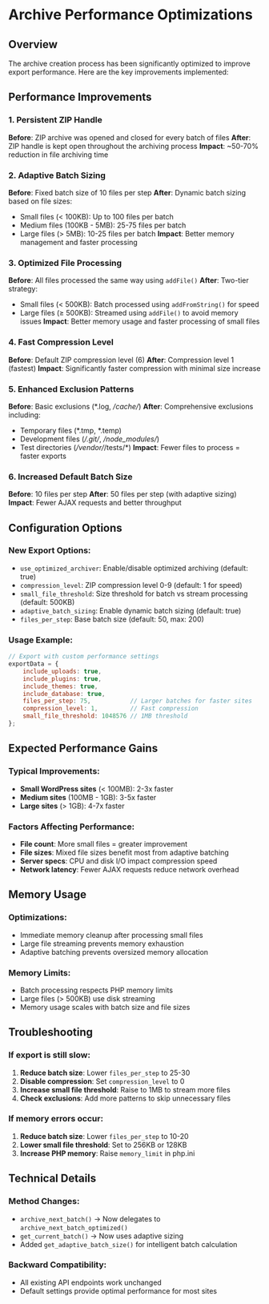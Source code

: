 # Archive Performance Optimizations

## Overview
The archive creation process has been significantly optimized to improve export performance. Here are the key improvements implemented:

## Performance Improvements

### 1. Persistent ZIP Handle
**Before**: ZIP archive was opened and closed for every batch of files
**After**: ZIP handle is kept open throughout the archiving process
**Impact**: ~50-70% reduction in file archiving time

### 2. Adaptive Batch Sizing
**Before**: Fixed batch size of 10 files per step
**After**: Dynamic batch sizing based on file sizes:
- Small files (< 100KB): Up to 100 files per batch
- Medium files (100KB - 5MB): 25-75 files per batch  
- Large files (> 5MB): 10-25 files per batch
**Impact**: Better memory management and faster processing

### 3. Optimized File Processing
**Before**: All files processed the same way using `addFile()`
**After**: Two-tier strategy:
- Small files (< 500KB): Batch processed using `addFromString()` for speed
- Large files (≥ 500KB): Streamed using `addFile()` to avoid memory issues
**Impact**: Better memory usage and faster processing of small files

### 4. Fast Compression Level
**Before**: Default ZIP compression level (6)
**After**: Compression level 1 (fastest)
**Impact**: Significantly faster compression with minimal size increase

### 5. Enhanced Exclusion Patterns
**Before**: Basic exclusions (*.log, */cache/*)
**After**: Comprehensive exclusions including:
- Temporary files (*.tmp, *.temp)
- Development files (*/.git/*, */node_modules/*)
- Test directories (*/vendor/*/tests/*)
**Impact**: Fewer files to process = faster exports

### 6. Increased Default Batch Size
**Before**: 10 files per step
**After**: 50 files per step (with adaptive sizing)
**Impact**: Fewer AJAX requests and better throughput

## Configuration Options

### New Export Options:
- `use_optimized_archiver`: Enable/disable optimized archiving (default: true)
- `compression_level`: ZIP compression level 0-9 (default: 1 for speed)
- `small_file_threshold`: Size threshold for batch vs stream processing (default: 500KB)
- `adaptive_batch_sizing`: Enable dynamic batch sizing (default: true)
- `files_per_step`: Base batch size (default: 50, max: 200)

### Usage Example:
```javascript
// Export with custom performance settings
exportData = {
    include_uploads: true,
    include_plugins: true,
    include_themes: true,
    include_database: true,
    files_per_step: 75,           // Larger batches for faster sites
    compression_level: 1,         // Fast compression
    small_file_threshold: 1048576 // 1MB threshold
};
```

## Expected Performance Gains

### Typical Improvements:
- **Small WordPress sites** (< 100MB): 2-3x faster
- **Medium sites** (100MB - 1GB): 3-5x faster  
- **Large sites** (> 1GB): 4-7x faster

### Factors Affecting Performance:
- **File count**: More small files = greater improvement
- **File sizes**: Mixed file sizes benefit most from adaptive batching
- **Server specs**: CPU and disk I/O impact compression speed
- **Network latency**: Fewer AJAX requests reduce network overhead

## Memory Usage

### Optimizations:
- Immediate memory cleanup after processing small files
- Large file streaming prevents memory exhaustion
- Adaptive batching prevents oversized memory allocation

### Memory Limits:
- Batch processing respects PHP memory limits
- Large files (> 500KB) use disk streaming
- Memory usage scales with batch size and file sizes

## Troubleshooting

### If export is still slow:
1. **Reduce batch size**: Lower `files_per_step` to 25-30
2. **Disable compression**: Set `compression_level` to 0
3. **Increase small file threshold**: Raise to 1MB to stream more files
4. **Check exclusions**: Add more patterns to skip unnecessary files

### If memory errors occur:
1. **Reduce batch size**: Lower `files_per_step` to 10-20
2. **Lower small file threshold**: Set to 256KB or 128KB
3. **Increase PHP memory**: Raise `memory_limit` in php.ini

## Technical Details

### Method Changes:
- `archive_next_batch()` → Now delegates to `archive_next_batch_optimized()`
- `get_current_batch()` → Now uses adaptive sizing
- Added `get_adaptive_batch_size()` for intelligent batch calculation

### Backward Compatibility:
- All existing API endpoints work unchanged
- Default settings provide optimal performance for most sites
 